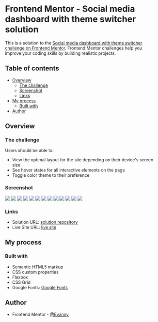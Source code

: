 # Frontend Mentor - Social media dashboard with theme switcher solution

This is a solution to the [Social media dashboard with theme switcher challenge on Frontend Mentor](https://www.frontendmentor.io/challenges/social-media-dashboard-with-theme-switcher-6oY8ozp_H). Frontend Mentor challenges help you improve your coding skills by building realistic projects.

## Table of contents

- [Overview](#overview)
  - [The challenge](#the-challenge)
  - [Screenshot](#screenshot)
  - [Links](#links)
- [My process](#my-process)
  - [Built with](#built-with)
- [Author](#author)

## Overview

### The challenge

Users should be able to:

- View the optimal layout for the site depending on their device's screen size
- See hover states for all interactive elements on the page
- Toggle color theme to their preference

### Screenshot

![](./solution-screenshots/desktop-solution-screenshot1.png)
![](./solution-screenshots/desktop-solution-screenshot2.png)
![](./solution-screenshots/desktop-solution-screenshot3.png)
![](./solution-screenshots/desktop-solution-screenshot4.png)
![](./solution-screenshots/mobile-solution-screenshot1.png)
![](./solution-screenshots/mobile-solution-screenshot2.png)
![](./solution-screenshots/mobile-solution-screenshot3.png)
![](./solution-screenshots/mobile-solution-screenshot4.png)
![](./solution-screenshots/mobile-solution-screenshot5.png)
![](./solution-screenshots/mobile-solution-screenshot6.png)
![](./solution-screenshots/mobile-solution-screenshot7.png)
![](./solution-screenshots/mobile-solution-screenshot8.png)
![](./solution-screenshots/mobile-solution-screenshot9.png)

### Links

- Solution URL: [solution repository](https://your-solution-url.com)
- Live Site URL: [live site](https://your-live-site-url.com)

## My process

### Built with

- Semantic HTML5 markup
- CSS custom properties
- Flexbox
- CSS Grid
- Google Fonts: [Google Fonts](https://fonts.google.com/)

## Author

- Frontend Mentor - [@Evanny](https://www.frontendmentor.io/profile/Evanny)
